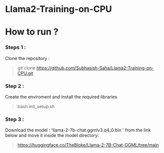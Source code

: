 # Llama2-Training-on-CPU

# How to run ?

### Steps 1 : 

Clone the repository : 
> git clone https://github.com/Subhasish-Saha/Llama2-Training-on-CPU.git

### Step 2 :

Create the enviroment and install the required libraries

> bash init_setup.sh

### Step 3 :

Download the model : 'llama-2-7b-chat.ggmlv3.q4_0.bin
' from the link below and move it inside the model directory:
>https://huggingface.co/TheBloke/Llama-2-7B-Chat-GGML/tree/main